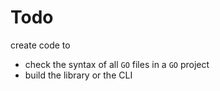 # Todo
create code to
- check the syntax of all `GO` files in a `GO` project
- build the library or the CLI
